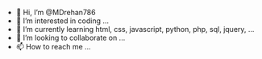 - 👋 Hi, I’m @MDrehan786
- 👀 I’m interested in coding ...
- 🌱 I’m currently learning html, css, javascript, python, php, sql, jquery, ...
- 💞️ I’m looking to collaborate on ...
- 📫 How to reach me ...

<!---
MDrehan786/MDrehan786 is a ✨ special ✨ repository because its `README.md` (this file) appears on your GitHub profile.
You can click the Preview link to take a look at your changes.
--->
